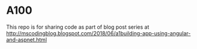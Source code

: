 # A100
This repo is for sharing code as part of blog post series at http://mscodingblog.blogspot.com/2018/06/a1building-app-using-angular-and-aspnet.html
